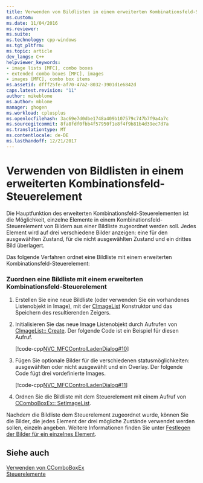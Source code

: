 ```yaml
---
title: Verwenden von Bildlisten in einem erweiterten Kombinationsfeld-Steuerelement | Microsoft Docs
ms.custom: 
ms.date: 11/04/2016
ms.reviewer: 
ms.suite: 
ms.technology: cpp-windows
ms.tgt_pltfrm: 
ms.topic: article
dev_langs: C++
helpviewer_keywords:
- image lists [MFC], combo boxes
- extended combo boxes [MFC], images
- images [MFC], combo box items
ms.assetid: dfff25fe-af70-47a2-8032-3901d1e6842d
caps.latest.revision: "11"
author: mikeblome
ms.author: mblome
manager: ghogen
ms.workload: cplusplus
ms.openlocfilehash: 3ac69e7d0dbe1748a409b107579c747b7f9a4a7c
ms.sourcegitcommit: 8fa8fdf0fbb4f57950f1e8f4f9b81b4d39ec7d7a
ms.translationtype: MT
ms.contentlocale: de-DE
ms.lasthandoff: 12/21/2017
---
```

# <a name="using-image-lists-in-an-extended-combo-box-control"></a>Verwenden von Bildlisten in einem erweiterten Kombinationsfeld-Steuerelement
Die Hauptfunktion des erweiterten Kombinationsfeld-Steuerelementen ist die Möglichkeit, einzelne Elemente in einem Kombinationsfeld-Steuerelement von Bildern aus einer Bildliste zugeordnet werden soll. Jedes Element wird auf drei verschiedene Bilder anzeigen: eine für den ausgewählten Zustand, für die nicht ausgewählten Zustand und ein drittes Bild überlagert.  
  
 Das folgende Verfahren ordnet eine Bildliste mit einem erweiterten Kombinationsfeld-Steuerelement:  
  
### <a name="to-associate-an-image-list-with-an-extended-combo-box-control"></a>Zuordnen eine Bildliste mit einem erweiterten Kombinationsfeld-Steuerelement  
  
1.  Erstellen Sie eine neue Bildliste (oder verwenden Sie ein vorhandenes Listenobjekt in Image), mit der [CImageList](../mfc/reference/cimagelist-class.md) Konstruktor und das Speichern des resultierenden Zeigers.  
  
2.  Initialisieren Sie das neue Image Listenobjekt durch Aufrufen von [CImageList:: Create](../mfc/reference/cimagelist-class.md#create). Der folgende Code ist ein Beispiel für diesen Aufruf.  
  
     [!code-cpp[NVC_MFCControlLadenDialog#10](../mfc/codesnippet/cpp/using-image-lists-in-an-extended-combo-box-control_1.cpp)]  
  
3.  Fügen Sie optionale Bilder für die verschiedenen statusmöglichkeiten: ausgewählten oder nicht ausgewählt und ein Overlay. Der folgende Code fügt drei vordefinierte Images.  
  
     [!code-cpp[NVC_MFCControlLadenDialog#11](../mfc/codesnippet/cpp/using-image-lists-in-an-extended-combo-box-control_2.cpp)]  
  
4.  Ordnen Sie die Bildliste mit dem Steuerelement mit einem Aufruf von [CComboBoxEx:: SetImageList](../mfc/reference/ccomboboxex-class.md#setimagelist).  
  
 Nachdem die Bildliste dem Steuerelement zugeordnet wurde, können Sie die Bilder, die jedes Element der drei mögliche Zustände verwendet werden sollen, einzeln angeben. Weitere Informationen finden Sie unter [Festlegen der Bilder für ein einzelnes Element](../mfc/setting-the-images-for-an-individual-item.md).  
  
## <a name="see-also"></a>Siehe auch  
 [Verwenden von CComboBoxEx](../mfc/using-ccomboboxex.md)   
 [Steuerelemente](../mfc/controls-mfc.md)

